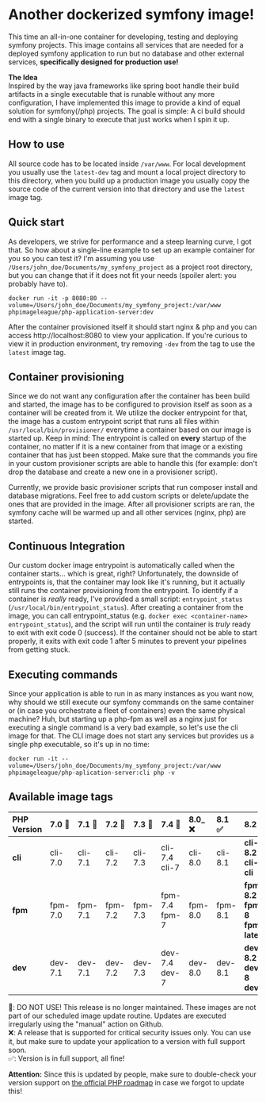 # Another dockerized symfony image!
This time an all-in-one container for developing, testing and deploying symfony projects.
This image contains all services that are needed for a deployed symfony application to run but no database and other
external services, **specifically designed for production use!**
  
**The Idea**  
Inspired by the way java frameworks like spring boot handle their build artifacts in a single executable that is runable
without any more configuration, I have implemented this image to provide a kind of equal solution for symfony(/php) projects.
The goal is simple: A ci build should end with a single binary to execute that just works when I spin it up.

## How to use
All source code has to be located inside `/var/www`. For local development you usually use the `latest-dev` tag and
mount a local project directory to this directory, when you build up a production image you usually copy the source code
of the current version into that directory and use the `latest` image tag.

## Quick start
As developers, we strive for performance and a steep learning curve, I got that. So how about a single-line example to
set up an example container for you so you can test it? I'm assuming you use `/Users/john_doe/Documents/my_symfony_project`
as a project root directory, but you can change that if it does not fit your needs (spoiler alert: you probably have to).
```shell script
docker run -it -p 8080:80 --volume=/Users/john_doe/Documents/my_symfony_project:/var/www phpimageleague/php-application-server:dev
```
After the container provisioned itself it should start nginx & php and you can access http://localhost:8080 to view your
application. If you're curious to view it in production environment, try removing `-dev` from the tag to use the
`latest` image tag.

## Container provisioning
Since we do not want any configuration after the container has been build and started, the image has to be configured to
provision itself as soon as a container will be created from it. We utilize the docker entrypoint for that, the image
has a custom entrypoint script that runs all files within `/usr/local/bin/provisioner/` everytime a container based on
our image is started up. Keep in mind: The entrypoint is called on **every** startup of the container, no matter if it is
a new container from that image or a existing container that has just been stopped. Make sure that the commands you fire
in your custom provisioner scripts are able to handle this (for example: don't drop the database and create a new one in a
provisioner script).
  
Currently, we provide basic provisioner scripts that run composer install and database migrations. Feel free to add
custom scripts or delete/update the ones that are provided in the image. After all provisioner scripts are ran, the
symfony cache will be warmed up and all other services (nginx, php) are started.

## Continuous Integration
Our custom docker image entrypoint is automatically called when the container starts... which is great, right?
Unfortunately, the downside of entrypoints is, that the container may look like it's running, but it actually still runs
the container provisioning from the entrypoint. To identify if a container is *really* ready, I've provided a small
script: `entrypoint_status` (`/usr/local/bin/entrypoint_status`). After creating a container from the image, you can
call entrypoint_status (e.g. `docker exec <container-name> entrypoint_status`), and the script will run until the container
is *truly* ready to exit with exit code 0 (success). If the container should not be able to start properly, it exits with
exit code 1 after 5 minutes to prevent your pipelines from getting stuck.

## Executing commands
Since your application is able to run in as many instances as you want now, why should we still execute our symfony commands
on the same container or (in case you orchestrate a fleet of containers) even the same physical machine? Huh, but starting
up a php-fpm as well as a nginx just for executing a single command is a very bad example, so let's use the cli image for
that. The CLI image does not start any services but provides us a single php executable, so it's up in no time:
```shell script
docker run -it --volume=/Users/john_doe/Documents/my_symfony_project:/var/www phpimageleague/php-aplication-server:cli php -v
```


## Available image tags

| PHP Version | 7.0 :name_badge: | 7.1  :name_badge: | 7.2 :name_badge: | 7.3 :name_badge: | 7.4 :name_badge:  | 8.0_ :x: | 8.1 :white_check_mark: | __8.2__ :white_check_mark:               |
|:------------|:-----------------|:------------------|:-----------------|:-----------------|:------------------|:---------|:-----------------------|:-----------------------------------------|
| __cli__     | cli-7.0          | cli-7.1           | cli-7.2          | cli-7.3          | cli-7.4<br/>cli-7 | cli-8.0  | cli-8.1                | __cli-8.2<br/>cli-8<br/>cli__            |
| __fpm__     | fpm-7.0          | fpm-7.1           | fpm-7.2          | fpm-7.3          | fpm-7.4<br/>fpm-7 | fpm-8.0  | fpm-8.1                | __fpm-8.2<br/>fpm-8<br/>fpm<br/>latest__ |
| __dev__     | dev-7.1          | dev-7.1           | dev-7.2          | dev-7.3          | dev-7.4<br/>dev-7 | dev-8.0  | dev-8.1                | __dev-8.2<br/>dev-8<br/>dev__            |

:name_badge:: DO NOT USE! This release is no longer maintained. These images are not part of our scheduled image update routine. Updates are executed irregularly using the "manual" action on Github. \
:x::	A release that is supported for critical security issues only. You can use it, but make sure to update your application to a version with full support soon. \
:white_check_mark:: Version is in full support, all fine!

__Attention:__ Since this is updated by people, make sure to double-check your version support on [the official PHP roadmap](https://www.php.net/supported-versions.php) in case we forgot to update this!


